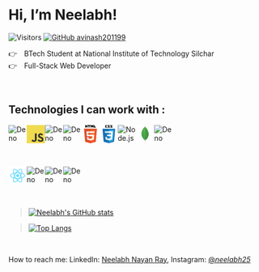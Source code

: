 # Hi, I’m Neelabh!
 
![Visitors](https://visitor-badge.glitch.me/badge?page_id=NeelabhNR.visitor-badge) [![GitHub avinash201199](https://img.shields.io/github/followers/inrittik?label=follow&style=social)](https://github.com/avinash201199)&nbsp;
 
 👉&emsp;BTech Student at National Institute of Technology Silchar
 <br />
 👉&emsp;Full-Stack Web Developer
  <!--<br /> 
 👉&emsp;Currently learning Go
 -->
 <br />
 
 ## Technologies I can work with :
 
[<img align="left" alt="Deno" width="36px" src="https://isocpp.org/files/img/cpp_logo.png" />]()
[<img align="left" alt="Deno" width="36px" src="https://raw.githubusercontent.com/voodootikigod/logo.js/master/js.png" />]()
[<img align="left" alt="Deno" width="36px" src="https://seeklogo.com/images/T/typescript-logo-B29A3F462D-seeklogo.com.png" />]()
[<img align="left" alt="Deno" width="36px" src="https://seeklogo.com/images/J/java-logo-7F8B35BAB3-seeklogo.com.png" />]()
[<img align="left" alt="HTML5" width="36px" src="https://raw.githubusercontent.com/github/explore/80688e429a7d4ef2fca1e82350fe8e3517d3494d/topics/html/html.png" />]()
[<img align="left" alt="CSS3" width="36px" src="https://raw.githubusercontent.com/github/explore/80688e429a7d4ef2fca1e82350fe8e3517d3494d/topics/css/css.png" />]()
[<img align="left" alt="Node.js" width="36px" src="https://seeklogo.com/images/N/nodejs-logo-54107C5EDD-seeklogo.com.png" />]()
[<img align="left" alt="MongoDB" width="36px" src="https://github.com/resyfer/resyfer/blob/main/img/mongodb.svg" />]()
[<img align="left" alt="Deno" width="36px" src="https://seeklogo.com/images/E/express-js-logo-FA36FF1D3F-seeklogo.com.png" />]()

<br />
<br />
<br />
<br />

[<img align="left" alt="React" width="36px" src="https://raw.githubusercontent.com/github/explore/80688e429a7d4ef2fca1e82350fe8e3517d3494d/topics/react/react.png" />]()
[<img align="left" alt="Deno" width="36px" src="https://seeklogo.com/images/G/git-logo-CD8D6F1C09-seeklogo.com.png" />]()
[<img align="left" alt="Deno" width="36px" src="https://seeklogo.com/images/G/github-logo-9BBCA663A4-seeklogo.com.png" />]()
[<img align="left" alt="Deno" width="36px" src="https://seeklogo.com/images/P/python-logo-A32636CAA3-seeklogo.com.png" />]()


<br />
<br />
<br />
<br />


>[![Neelabh's GitHub stats](https://github-readme-stats.vercel.app/api?username=NeelabhNR&show_icons=true&theme=vue-dark)](https://github.com/anuraghazra/github-readme-stats)


>[![Top Langs](https://github-readme-stats.vercel.app/api/top-langs/?username=NeelabhNR&langs_count=10&theme=vue-dark&layout=compact)](https://github.com/anuraghazra/github-readme-stats)

<br />

 How to reach me: LinkedIn: [Neelabh Nayan Ray](https://www.linkedin.com/in/neelabh-nayan-ray-3129b420b/), Instagram: [@_neelabh25_](https://www.instagram.com/_neelabh25_/) 


<!--
**NeelabhNR/NeelabhNR** is a ✨ _special_ ✨ repository because its `README.md` (this file) appears on your GitHub profile.

Here are some ideas to get you started:

- 🔭 I’m currently working on ...
- 🌱 I’m currently learning ...
- 👯 I’m looking to collaborate on ...
- 🤔 I’m looking for help with ...
- 💬 Ask me about ...
- 📫 How to reach me: ...
- 😄 Pronouns: ...
- ⚡ Fun fact: ...
-->
